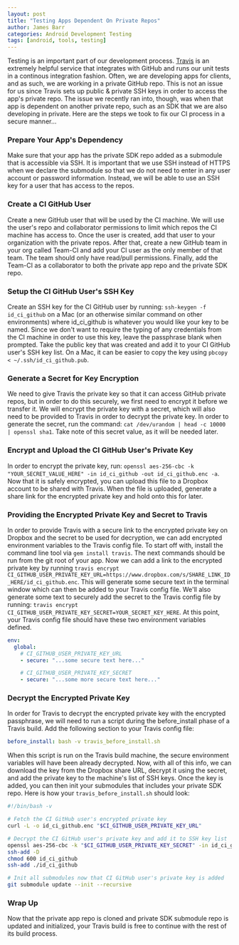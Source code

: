 ```yaml
---
layout: post
title: "Testing Apps Dependent On Private Repos"
author: James Barr
categories: Android Development Testing
tags: [android, tools, testing]
---
```


Testing is an important part of our development process. [Travis](https://travis-ci.com/) is an extremely helpful service that integrates with GitHub and runs our unit tests in a continous integration fashion. Often, we are developing apps for clients, and as such, we are working in a private GitHub repo. This is not an issue for us since Travis sets up public & private SSH keys in order to access the app's private repo. The issue we recently ran into, though, was when that app is dependent on another private repo, such as an SDK that we are also developing in private. Here are the steps we took to fix our CI process in a secure manner...

<!--more-->

### Prepare Your App's Dependency

Make sure that your app has the private SDK repo added as a submodule that is accessible via SSH. It is important that we use SSH instead of HTTPS when we declare the submodule so that we do not need to enter in any user account or password information. Instead, we will be able to use an SSH key for a user that has access to the repos.

### Create a CI GitHub User

Create a new GitHub user that will be used by the CI machine. We will use the user's repo and collaborator permissions to limit which repos the CI machine has access to. Once the user is created, add that user to your organization with the private repos. After that, create a new GitHub team in your org called Team-CI and add your CI user as the only member of that team. The team should only have read/pull permissions. Finally, add the Team-CI as a collaborator to both the private app repo and the private SDK repo.

### Setup the CI GitHub User's SSH Key

Create an SSH key for the CI GitHub user by running: `ssh-keygen -f id_ci_github` on a Mac (or an otherwise similar command on other environments) where id_ci_github is whatever you would like your key to be named. Since we don't want to require the typing of any credentials from the CI machine in order to use this key, leave the passphrase blank when prompted. Take the public key that was created and add it to your CI GitHub user's SSH key list. On a Mac, it can be easier to copy the key using `pbcopy < ~/.ssh/id_ci_github.pub`.

### Generate a Secret for Key Encryption

We need to give Travis the private key so that it can access GitHub private repos, but in order to do this securely, we first need to encrypt it before we transfer it. We will encrypt the private key with a secret, which will also need to be provided to Travis in order to decrypt the private key. In order to generate the secret, run the command: `cat /dev/urandom | head -c 10000 | openssl sha1`. Take note of this secret value, as it will be needed later. 

### Encrypt and Upload the CI GitHub User's Private Key

In order to encrypt the private key, run: `openssl aes-256-cbc -k "YOUR_SECRET_VALUE_HERE" -in id_ci_github -out id_ci_github.enc -a`. Now that it is safely encrypted, you can upload this file to a Dropbox account to be shared with Travis. When the file is uploaded, generate a share link for the encrypted private key and hold onto this for later.

### Providing the Encrypted Private Key and Secret to Travis

In order to provide Travis with a secure link to the encrypted private key on Dropbox and the secret to be used for decryption, we can add encrypted environment variables to the Travis config file. To start off with, install the command line tool via `gem install travis`. The next commands should be run from the git root of your app. Now we can add a link to the encrypted private key by running `travis encrypt CI_GITHUB_USER_PRIVATE_KEY_URL=https://www.dropbox.com/s/SHARE_LINK_ID_HERE/id_ci_github.enc`. This will generate some secure text in the terminal window which can then be added to your Travis config file. We'll also generate some text to securely add the secret to the Travis config file by running: `travis encrypt CI_GITHUB_USER_PRIVATE_KEY_SECRET=YOUR_SECRET_KEY_HERE`. At this point, your Travis config file should have these two environment variables defined.

```yaml
env:
  global:
    # CI_GITHUB_USER_PRIVATE_KEY_URL
    - secure: "...some secure text here..."

    # CI_GITHUB_USER_PRIVATE_KEY_SECRET
    - secure: "...some more secure text here..."
```

### Decrypt the Encrypted Private Key

In order for Travis to decrypt the encrypted private key with the encrypted passphrase, we will need to run a script during the before_install phase of a Travis build. Add the following section to your Travis config file:

```yaml
before_install: bash -v travis_before_install.sh
```

When this script is run on the Travis build machine, the secure environment variables will have been already decrypted. Now, with all of this info, we can download the key from the Dropbox share URL, decrypt it using the secret, and add the private key to the machine's list of SSH keys. Once the key is added, you can then init your submodules that includes your private SDK repo. Here is how your `travis_before_install.sh` should look:

```bash
#!/bin/bash -v

# Fetch the CI GitHub user's encrypted private key
curl -L -o id_ci_github.enc "$CI_GITHUB_USER_PRIVATE_KEY_URL"

# Decrypt the CI GitHub user's private key and add it to SSH key list
openssl aes-256-cbc -k "$CI_GITHUB_USER_PRIVATE_KEY_SECRET" -in id_ci_github.enc -d -a -out id_ci_github
ssh-add -D
chmod 600 id_ci_github
ssh-add ./id_ci_github

# Init all submodules now that CI GitHub user's private key is added
git submodule update --init --recursive
```

### Wrap Up

Now that the private app repo is cloned and private SDK submodule repo is updated and initialized, your Travis build is free to continue with the rest of its build process.

